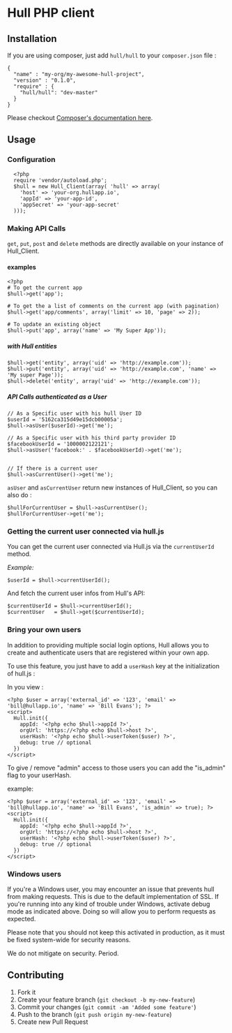# Hull PHP client

## Installation

If you are using composer, just add `hull/hull` to your `composer.json` file :

    {
      "name" : "my-org/my-awesome-hull-project",
      "version" : "0.1.0",
      "require" : {
        "hull/hull": "dev-master"
      }
    }

Please checkout [Composer's documentation here](http://getcomposer.org/).

## Usage

### Configuration

      <?php
      require 'vendor/autoload.php';
      $hull = new Hull_Client(array( 'hull' => array(
        'host' => 'your-org.hullapp.io',
        'appId' => 'your-app-id',
        'appSecret' => 'your-app-secret'
      )));


### Making API Calls

`get`, `put`, `post` and `delete` methods are directly available on your instance of Hull_Client.

#### examples

    <?php
    # To get the current app
    $hull->get('app');

    # To get the a list of comments on the current app (with pagination)
    $hull->get('app/comments', array('limit' => 10, 'page' => 2));

    # To update an existing object
    $hull->put('app', array('name' => 'My Super App'));

##### with Hull entities

    $hull->get('entity', array('uid' => 'http://example.com'));
    $hull->put('entity', array('uid' => 'http://example.com', 'name' => 'My super Page'));
    $hull->delete('entity', array('uid' => 'http://example.com'));

##### API Calls authenticated as a User

    // As a Specific user with his hull User ID
    $userId = '5162ca315d49e15dcb00005a';
    $hull->asUser($userId)->get('me');

    // As a Specific user with his third party provider ID
    $facebookUserId = '1000002122121';
    $hull->asUser('facebook:' . $facebookUserId)->get('me');


    // If there is a current user
    $hull->asCurrentUser()->get('me');

`asUser` and `asCurrentUser` return new instances of Hull_Client, so you can also do :

    $hullForCurrentUser = $hull->asCurrentUser();
    $hullForCurrentUser->get('me');


### Getting the current user connected via hull.js

You can get the current user connected via Hull.js via the `currentUserId` method.

*Example:*

    $userId = $hull->currentUserId();

And fetch the current user infos from Hull's API:

    $currentUserId = $hull->currentUserId();
    $currentUser   = $hull->get($currentUserId);


### Bring your own users

In addition to providing multiple social login options, Hull allows you to create and authenticate users that are registered within your own app.

To use this feature, you just have to add a `userHash` key at the initialization of hull.js :

In you view :

    <?php $user = array('external_id' => '123', 'email' => 'bill@hullapp.io', 'name' => 'Bill Evans'); ?>
    <script>
      Hull.init({
        appId: '<?php echo $hull->appId ?>',
        orgUrl: 'https://<?php echo $hull->host ?>',
        userHash: '<?php echo $hull->userToken($user) ?>',
        debug: true // optional
      })
    </script>


To give / remove "admin" access to those users you can add the "is_admin" flag to your userHash.

example:

    <?php $user = array('external_id' => '123', 'email' => 'bill@hullapp.io', 'name' => 'Bill Evans', 'is_admin' => true); ?>
    <script>
      Hull.init({
        appId: '<?php echo $hull->appId ?>',
        orgUrl: 'https://<?php echo $hull->host ?>',
        userHash: '<?php echo $hull->userToken($user) ?>',
        debug: true // optional
      })
    </script>


### Windows users

If you're a Windows user, you may encounter an issue that prevents hull from making requests.
This is due to the default implementation of SSL. If you're running into any kind of trouble under Windows,
activate debug mode as indicated above. Doing so will allow you to perform requests as expected.

Please note that you should not keep this activated in production, as it must be fixed system-wide for security reasons.

We do not mitigate on security. Period.

## Contributing

1. Fork it
2. Create your feature branch (`git checkout -b my-new-feature`)
3. Commit your changes (`git commit -am 'Added some feature'`)
4. Push to the branch (`git push origin my-new-feature`)
5. Create new Pull Request
